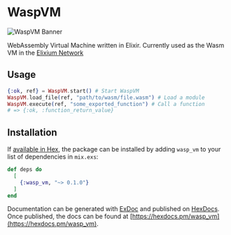 # WaspVM

![WaspVM Banner](https://s3-us-west-2.amazonaws.com/elixium-assets/waspban.png)

WebAssembly Virtual Machine written in Elixir. Currently used as the Wasm VM in
the [Elixium Network](https://www.elixiumnetwork.org)

## Usage

```elixir
{:ok, ref} = WaspVM.start() # Start WaspVM
WaspVM.load_file(ref, "path/to/wasm/file.wasm") # Load a module
WaspVM.execute(ref, "some_exported_function") # Call a function
# => {:ok, :function_return_value}
```

## Installation

If [available in Hex](https://hex.pm/docs/publish), the package can be installed
by adding `wasp_vm` to your list of dependencies in `mix.exs`:

```elixir
def deps do
  [
    {:wasp_vm, "~> 0.1.0"}
  ]
end
```

Documentation can be generated with [ExDoc](https://github.com/elixir-lang/ex_doc)
and published on [HexDocs](https://hexdocs.pm). Once published, the docs can
be found at [https://hexdocs.pm/wasp_vm](https://hexdocs.pm/wasp_vm).
